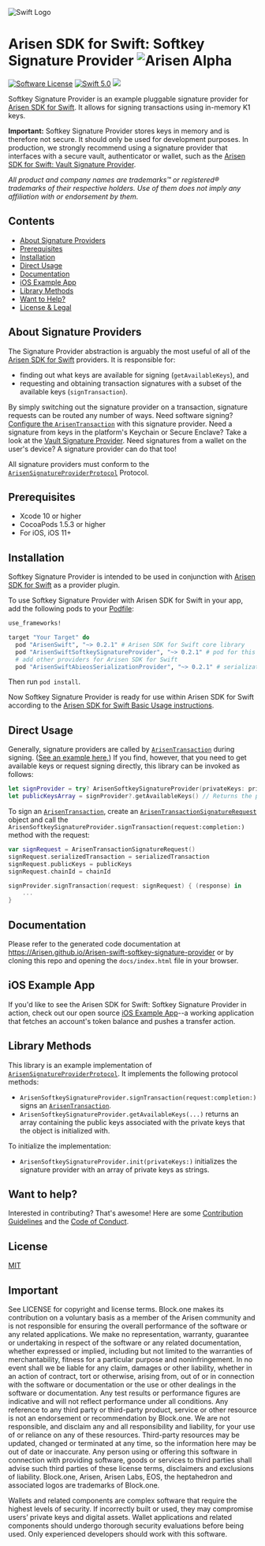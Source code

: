 ![Swift Logo](https://github.com/Arisen/Arisen-swift-softkey-signature-provider/raw/master/img/swift-logo.png)
# Arisen SDK for Swift: Softkey Signature Provider ![Arisen Alpha](https://img.shields.io/badge/Arisen-Alpha-blue.svg)

[![Software License](https://img.shields.io/badge/license-MIT-lightgrey.svg)](https://github.com/Arisen/Arisen-swift/blob/master/LICENSE)
[![Swift 5.0](https://img.shields.io/badge/Language-Swift_5.0-orange.svg)](https://swift.org)
![](https://img.shields.io/badge/Deployment%20Target-iOS%2011-blue.svg)

Softkey Signature Provider is an example pluggable signature provider for [Arisen SDK for Swift](https://github.com/Arisen/Arisen-swift). It allows for signing transactions using in-memory K1 keys.

**Important:** Softkey Signature Provider stores keys in memory and is therefore not secure. It should only be used for development purposes. In production, we strongly recommend using a signature provider that interfaces with a secure vault, authenticator or wallet, such as the [Arisen SDK for Swift: Vault Signature Provider](https://github.com/Arisen/Arisen-swift-vault-signature-provider).

*All product and company names are trademarks™ or registered® trademarks of their respective holders. Use of them does not imply any affiliation with or endorsement by them.*

## Contents

- [About Signature Providers](#about-signature-providers)
- [Prerequisites](#prerequisites)
- [Installation](#installation)
- [Direct Usage](#direct-usage)
- [Documentation](#documentation)
- [iOS Example App](#ios-example-app)
- [Library Methods](#library-methods)
- [Want to Help?](#want-to-help)
- [License & Legal](#license)

## About Signature Providers

The Signature Provider abstraction is arguably the most useful of all of the [Arisen SDK for Swift](https://github.com/Arisen/Arisen-swift) providers. It is responsible for:

* finding out what keys are available for signing (`getAvailableKeys`), and
* requesting and obtaining transaction signatures with a subset of the available keys (`signTransaction`).

By simply switching out the signature provider on a transaction, signature requests can be routed any number of ways. Need software signing? [Configure the `ArisenTransaction`](https://github.com/Arisen/Arisen-swift#basic-usage) with this signature provider. Need a signature from keys in the platform's Keychain or Secure Enclave? Take a look at the [Vault Signature Provider](https://github.com/Arisen/Arisen-swift-vault-signature-provider). Need signatures from a wallet on the user's device? A signature provider can do that too!

All signature providers must conform to the [`ArisenSignatureProviderProtocol`](https://github.com/Arisen/Arisen-swift/blob/master/ArisenSwift/ArisenSignatureProviderProtocol/ArisenSignatureProviderProtocol.swift) Protocol.

## Prerequisites

* Xcode 10 or higher
* CocoaPods 1.5.3 or higher
* For iOS, iOS 11+

## Installation

Softkey Signature Provider is intended to be used in conjunction with [Arisen SDK for Swift](https://github.com/Arisen/Arisen-swift) as a provider plugin.

To use Softkey Signature Provider with Arisen SDK for Swift in your app, add the following pods to your [Podfile](https://guides.cocoapods.org/syntax/podfile.html):

```ruby
use_frameworks!

target "Your Target" do
  pod "ArisenSwift", "~> 0.2.1" # Arisen SDK for Swift core library
  pod "ArisenSwiftSoftkeySignatureProvider", "~> 0.2.1" # pod for this library
  # add other providers for Arisen SDK for Swift
  pod "ArisenSwiftAbieosSerializationProvider", "~> 0.2.1" # serialization provider

```

Then run `pod install`.

Now Softkey Signature Provider is ready for use within Arisen SDK for Swift according to the [Arisen SDK for Swift Basic Usage instructions](https://github.com/Arisen/Arisen-swift/tree/master#basic-usage).

## Direct Usage

Generally, signature providers are called by [`ArisenTransaction`](https://github.com/Arisen/Arisen-swift/blob/master/ArisenSwift/ArisenTransaction/ArisenTransaction.swift) during signing. ([See an example here.](https://github.com/Arisen/Arisen-swift#basic-usage)) If you find, however, that you need to get available keys or request signing directly, this library can be invoked as follows:

```swift
let signProvider = try? ArisenSoftkeySignatureProvider(privateKeys: privateKeysArray)
let publicKeysArray = signProvider?.getAvailableKeys() // Returns the public keys.
```

To sign an [`ArisenTransaction`](https://github.com/Arisen/Arisen-swift/blob/master/ArisenSwift/ArisenTransaction/ArisenTransaction.swift), create an [`ArisenTransactionSignatureRequest`](https://github.com/Arisen/Arisen-swift/blob/master/ArisenSwift/ArisenSignatureProviderProtocol/ArisenSignatureProviderProtocol.swift) object and call the `ArisenSoftkeySignatureProvider.signTransaction(request:completion:)` method with the request:

```swift
var signRequest = ArisenTransactionSignatureRequest()
signRequest.serializedTransaction = serializedTransaction
signRequest.publicKeys = publicKeys
signRequest.chainId = chainId

signProvider.signTransaction(request: signRequest) { (response) in
    ...
}
```

## Documentation

Please refer to the generated code documentation at https://Arisen.github.io/Arisen-swift-softkey-signature-provider or by cloning this repo and opening the `docs/index.html` file in your browser.

## iOS Example App

If you'd like to see the Arisen SDK for Swift: Softkey Signature Provider in action, check out our open source [iOS Example App](https://github.com/Arisen/Arisen-swift-ios-example-app)--a working application that fetches an account's token balance and pushes a transfer action.

## Library Methods

This library is an example implementation of [`ArisenSignatureProviderProtocol`](https://github.com/Arisen/Arisen-swift/blob/master/ArisenSwift/ArisenSignatureProviderProtocol/ArisenSignatureProviderProtocol.swift). It implements the following protocol methods:

* `ArisenSoftkeySignatureProvider.signTransaction(request:completion:)` signs an [`ArisenTransaction`](https://github.com/Arisen/Arisen-swift/blob/master/ArisenSwift/ArisenTransaction/ArisenTransaction.swift).
* `ArisenSoftkeySignatureProvider.getAvailableKeys(...)` returns an array containing the public keys associated with the private keys that the object is initialized with.

To initialize the implementation:

* `ArisenSoftkeySignatureProvider.init(privateKeys:)` initializes the signature provider with an array of private keys as strings.

## Want to help?

Interested in contributing? That's awesome! Here are some [Contribution Guidelines](https://github.com/ARISEN/arisen-swift-softkey-signature-provider/blob/master/CONTRIBUTING.md) and the [Code of Conduct](https://github.com/ARISEN/arisen-swift-softkey-signature-provider/blob/master/CONTRIBUTING.md#conduct).

## License

[MIT](https://github.com/ARISEN/arisen-swift-softkey-signature-provider/blob/master/LICENSE)

## Important

See LICENSE for copyright and license terms.  Block.one makes its contribution on a voluntary basis as a member of the Arisen community and is not responsible for ensuring the overall performance of the software or any related applications.  We make no representation, warranty, guarantee or undertaking in respect of the software or any related documentation, whether expressed or implied, including but not limited to the warranties of merchantability, fitness for a particular purpose and noninfringement. In no event shall we be liable for any claim, damages or other liability, whether in an action of contract, tort or otherwise, arising from, out of or in connection with the software or documentation or the use or other dealings in the software or documentation. Any test results or performance figures are indicative and will not reflect performance under all conditions.  Any reference to any third party or third-party product, service or other resource is not an endorsement or recommendation by Block.one.  We are not responsible, and disclaim any and all responsibility and liability, for your use of or reliance on any of these resources. Third-party resources may be updated, changed or terminated at any time, so the information here may be out of date or inaccurate.  Any person using or offering this software in connection with providing software, goods or services to third parties shall advise such third parties of these license terms, disclaimers and exclusions of liability.  Block.one, Arisen, Arisen Labs, EOS, the heptahedron and associated logos are trademarks of Block.one.

Wallets and related components are complex software that require the highest levels of security.  If incorrectly built or used, they may compromise users’ private keys and digital assets. Wallet applications and related components should undergo thorough security evaluations before being used.  Only experienced developers should work with this software.
